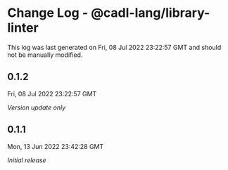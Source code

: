 # Change Log - @cadl-lang/library-linter

This log was last generated on Fri, 08 Jul 2022 23:22:57 GMT and should not be manually modified.

## 0.1.2
Fri, 08 Jul 2022 23:22:57 GMT

_Version update only_

## 0.1.1
Mon, 13 Jun 2022 23:42:28 GMT

_Initial release_

